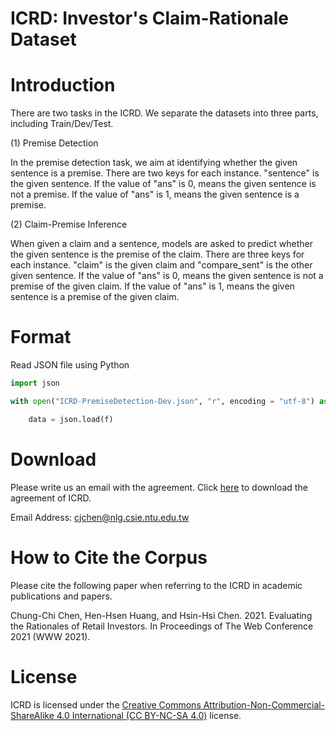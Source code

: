 # ICRD: Investor's Claim-Rationale Dataset
# Introduction
There are two tasks in the ICRD. We separate the datasets into three parts, including Train/Dev/Test.

(1) Premise Detection

In the premise detection task, we aim at identifying whether the given sentence is a premise. There are two keys for each instance. "sentence" is the given sentence. If the value of "ans" is 0, means the given sentence is not a premise.  If the value of "ans" is 1, means the given sentence is a premise.     

(2) Claim-Premise Inference

When given a claim and a sentence, models are asked to predict whether the given sentence is the premise of the claim. There are three keys for each instance. "claim" is the given claim and "compare_sent" is the other given sentence. If the value of "ans" is 0, means the given sentence is not a premise of the given claim.  If the value of "ans" is 1, means the given sentence is a premise of the given claim.       

# Format
Read JSON file using Python
```python
import json

with open("ICRD-PremiseDetection-Dev.json", "r", encoding = "utf-8") as f:

    data = json.load(f)  
```

# Download
Please write us an email with the agreement. Click [here](http://nlg.csie.ntu.edu.tw/nlpresource/ICRD/ICRD_agreement.pdf) to download the agreement of ICRD.

Email Address: cjchen@nlg.csie.ntu.edu.tw

# How to Cite the Corpus
Please cite the following paper when referring to the ICRD in academic publications and papers.

Chung-Chi Chen, Hen-Hsen Huang, and Hsin-Hsi Chen. 2021. Evaluating the Rationales of Retail Investors. In Proceedings of The Web Conference 2021 (WWW 2021).
# License
ICRD is licensed under the [Creative Commons Attribution-Non-Commercial-ShareAlike 4.0 International (CC BY-NC-SA 4.0)](https://creativecommons.org/licenses/by-nc-sa/4.0/) license.
